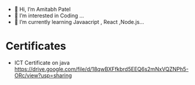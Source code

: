 - 👋 Hi, I’m Amitabh Patel
- 👀 I’m interested in Coding ...
- 🌱 I’m currently learning  Javaacript , React ,Node.js...

# Certificates
* ICT Certificate on java https://drive.google.com/file/d/18qwBXFfkbrd5EEQ6s2mNxVQZNPh5-ORc/view?usp=sharing
 

<!---
amitabh6991/amitabh6991 is a ✨ special ✨ repository because its `README.md` (this file) appears on your GitHub profile.
You can click the Preview link to take a look at your changes.
--->
